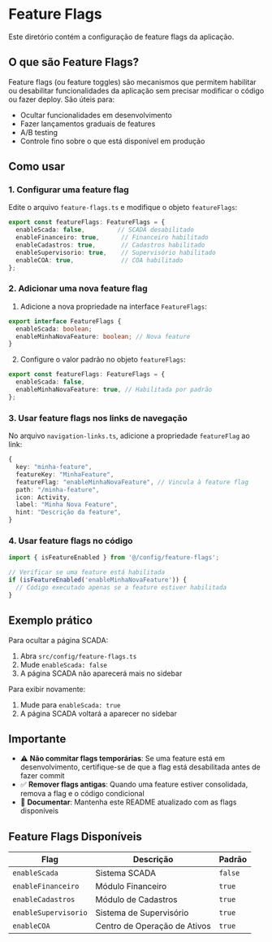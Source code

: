 # Feature Flags

Este diretório contém a configuração de feature flags da aplicação.

## O que são Feature Flags?

Feature flags (ou feature toggles) são mecanismos que permitem habilitar ou desabilitar funcionalidades da aplicação sem precisar modificar o código ou fazer deploy. São úteis para:

- Ocultar funcionalidades em desenvolvimento
- Fazer lançamentos graduais de features
- A/B testing
- Controle fino sobre o que está disponível em produção

## Como usar

### 1. Configurar uma feature flag

Edite o arquivo `feature-flags.ts` e modifique o objeto `featureFlags`:

```typescript
export const featureFlags: FeatureFlags = {
  enableScada: false,         // SCADA desabilitado
  enableFinanceiro: true,      // Financeiro habilitado
  enableCadastros: true,       // Cadastros habilitado
  enableSupervisorio: true,    // Supervisório habilitado
  enableCOA: true,             // COA habilitado
};
```

### 2. Adicionar uma nova feature flag

1. Adicione a nova propriedade na interface `FeatureFlags`:

```typescript
export interface FeatureFlags {
  enableScada: boolean;
  enableMinhaNovaFeature: boolean; // Nova feature
}
```

2. Configure o valor padrão no objeto `featureFlags`:

```typescript
export const featureFlags: FeatureFlags = {
  enableScada: false,
  enableMinhaNovaFeature: true, // Habilitada por padrão
};
```

### 3. Usar feature flags nos links de navegação

No arquivo `navigation-links.ts`, adicione a propriedade `featureFlag` ao link:

```typescript
{
  key: "minha-feature",
  featureKey: "MinhaFeature",
  featureFlag: "enableMinhaNovaFeature", // Vincula à feature flag
  path: "/minha-feature",
  icon: Activity,
  label: "Minha Nova Feature",
  hint: "Descrição da feature",
}
```

### 4. Usar feature flags no código

```typescript
import { isFeatureEnabled } from '@/config/feature-flags';

// Verificar se uma feature está habilitada
if (isFeatureEnabled('enableMinhaNovaFeature')) {
  // Código executado apenas se a feature estiver habilitada
}
```

## Exemplo prático

Para ocultar a página SCADA:

1. Abra `src/config/feature-flags.ts`
2. Mude `enableScada: false`
3. A página SCADA não aparecerá mais no sidebar

Para exibir novamente:

1. Mude para `enableScada: true`
2. A página SCADA voltará a aparecer no sidebar

## Importante

- ⚠️ **Não commitar flags temporárias**: Se uma feature está em desenvolvimento, certifique-se de que a flag está desabilitada antes de fazer commit
- ✅ **Remover flags antigas**: Quando uma feature estiver consolidada, remova a flag e o código condicional
- 📝 **Documentar**: Mantenha este README atualizado com as flags disponíveis

## Feature Flags Disponíveis

| Flag | Descrição | Padrão |
|------|-----------|--------|
| `enableScada` | Sistema SCADA | `false` |
| `enableFinanceiro` | Módulo Financeiro | `true` |
| `enableCadastros` | Módulo de Cadastros | `true` |
| `enableSupervisorio` | Sistema de Supervisório | `true` |
| `enableCOA` | Centro de Operação de Ativos | `true` |
